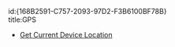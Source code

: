 id:{168B2591-C757-2093-97D2-F3B6100BF78B}  
title:GPS  

-   [Get Current Device Location](/recipes/android/os_device_resources/gps/get_current_device_location)